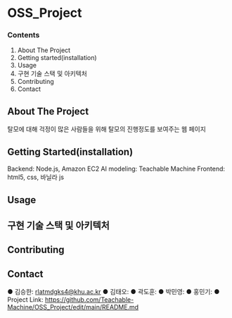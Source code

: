 # OSS_Project

### Contents
1. About The Project
2. Getting started(installation)
3. Usage
4. 구현 기술 스택 및 아키텍처
5. Contributing
6. Contact


## About The Project
  탈모에 대해 걱정이 많은 사람들을 위해 탈모의 진행정도를 보여주는 웹 페이지


## Getting Started(installation)
  Backend: Node.js, Amazon EC2 
  AI modeling: Teachable Machine
  Frontend: html5, css, 바닐라 js

## Usage


## 구현 기술 스택 및 아키텍처


## Contributing


## Contact
  ● 김승한: rlatmdgks4@khu.ac.kr
  ● 김태오:
  ● 곽도훈:
  ● 박민영:
  ● 홍민기:
  ● Project Link: https://github.com/Teachable-Machine/OSS_Project/edit/main/README.md


